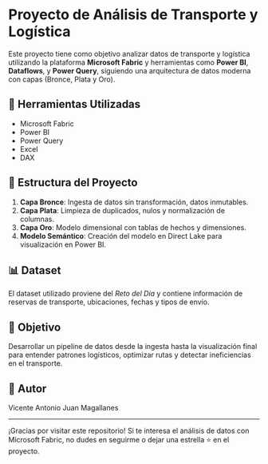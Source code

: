 # Proyecto de Análisis de Transporte y Logística

Este proyecto tiene como objetivo analizar datos de transporte y logística utilizando la plataforma **Microsoft Fabric** y herramientas como **Power BI**, **Dataflows**, y **Power Query**, siguiendo una arquitectura de datos moderna con capas (Bronce, Plata y Oro).

## 🔧 Herramientas Utilizadas

- Microsoft Fabric
- Power BI
- Power Query
- Excel
- DAX

## 📁 Estructura del Proyecto

1. **Capa Bronce**: Ingesta de datos sin transformación, datos inmutables.
2. **Capa Plata**: Limpieza de duplicados, nulos y normalización de columnas.
3. **Capa Oro**: Modelo dimensional con tablas de hechos y dimensiones.
4. **Modelo Semántico**: Creación del modelo en Direct Lake para visualización en Power BI.

## 📊 Dataset

El dataset utilizado proviene del *Reto del Día* y contiene información de reservas de transporte, ubicaciones, fechas y tipos de envío.

## 🎯 Objetivo

Desarrollar un pipeline de datos desde la ingesta hasta la visualización final para entender patrones logísticos, optimizar rutas y detectar ineficiencias en el transporte.

## 👤 Autor

Vicente Antonio Juan Magallanes

---

¡Gracias por visitar este repositorio! Si te interesa el análisis de datos con Microsoft Fabric, no dudes en seguirme o dejar una estrella ⭐ en el proyecto.
